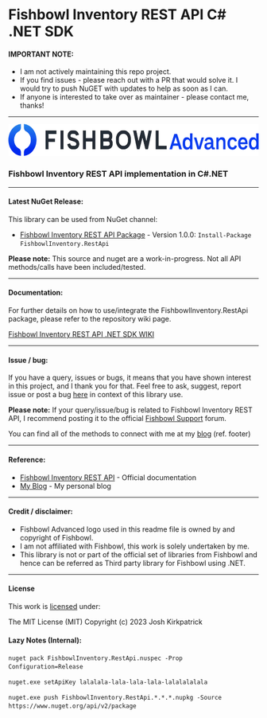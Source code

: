 # Fishbowl Inventory REST API C# .NET SDK

#### IMPORTANT NOTE:
* I am not actively maintaining this repo project.
* If you find issues - please reach out with a PR that would solve it. I would try to push NuGET with updates to help as soon as I can.
* If anyone is interested to take over as maintainer - please contact me, thanks!

---

<img src="https://github.com/Kirkpajl/FishbowlInventory.RestApi/blob/master/fishbowl-logo.png?raw=true" alt="UKG Logo" width="592" height="64">

### Fishbowl Inventory REST API implementation in C#.NET

---

#### <a name="latest-release"></a>Latest NuGet Release:
This library can be used from NuGet channel:

* [Fishbowl Inventory REST API Package](https://www.nuget.org/packages/FishbowlInventory.RestApi/) - Version 1.0.0: `Install-Package FishbowlInventory.RestApi`

**Please note:** This source and nuget are a work-in-progress.  Not all API methods/calls have been included/tested.

---

#### <a name="how-to"></a>Documentation:
For further details on how to use/integrate the FishbowlInventory.RestApi package, please refer to the repository wiki page.

[Fishbowl Inventory REST API .NET SDK WIKI](https://github.com/Kirkpajl/FishbowlInventory.RestApi/wiki)

---

#### <a name="issues-bugs"></a>Issue / bug:
If you have a query, issues or bugs, it means that you have shown interest in this project, and I thank you for that.
Feel free to ask, suggest, report issue or post a bug [here](https://github.com/Kirkpajl/FishbowlInventory.RestApi/issues) in context of this library use.

**Please note:** If your query/issue/bug is related to Fishbowl Inventory REST API, I recommend posting it to the official [Fishbowl Support](https://help.fishbowlinventory.com/s/) forum.

You can find all of the methods to connect with me at my [blog](https://joshuakirkpatrick.com/contact) (ref. footer)

---

#### <a name="references"></a>Reference:

* [Fishbowl Inventory REST API](https://help.fishbowlinventory.com/s/article/Fishbowl-API) - Official documentation
* [My Blog](https://joshuakirkpatrick.com/) - My personal blog

---

#### <a name="credits"></a>Credit / disclaimer:

* Fishbowl Advanced logo used in this readme file is owned by and copyright of Fishbowl.
* I am not affiliated with Fishbowl, this work is solely undertaken by me.
* This library is not or part of the official set of libraries from Fishbowl and hence can be referred as Third party library for Fishbowl using .NET.

---

#### License

This work is [licensed](https://github.com/Kirkpajl/FishbowlInventory.RestApi/blob/master/LICENSE) under:

The MIT License (MIT)
Copyright (c) 2023 Josh Kirkpatrick

#### Lazy Notes (Internal):

`nuget pack FishbowlInventory.RestApi.nuspec -Prop Configuration=Release`

`nuget.exe setApiKey lalalala-lala-lala-lala-lalalalalala`

`nuget.exe push FishbowlInventory.RestApi.*.*.*.nupkg -Source https://www.nuget.org/api/v2/package`
